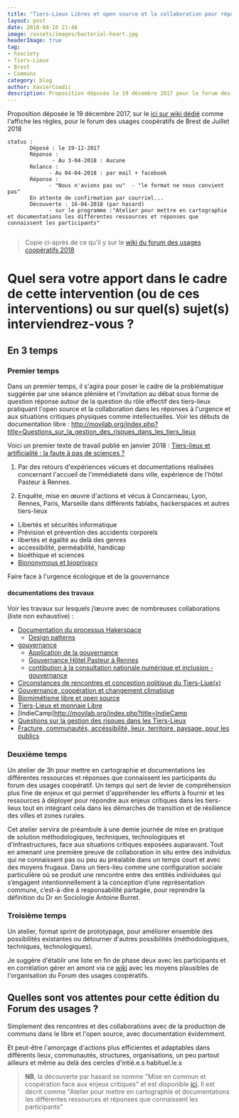 ```yaml
---
title: "Tiers-Lieux Libres et open source et la collaboration pour répondre aux enjeux critiques"
layout: post
date: 2018-04-16 21:48
image: /assets/images/bacterial-heart.jpg
headerImage: true
tag:
- hsociety
- Tiers-Lieux
- Brest
- Communs
category: blog
author: XavierCoadic
description: Proposition déposée le 19 décembre 2017 pour le forum des usages coopératifs de Brest de Juillet 2018
---
```


Proposition déposée le 19 décembre 2017, sur le [ici sur wiki dédié](http://forum-usages-cooperatifs.net/index.php/Contrib:Tiers-Lieux_:_L%27open_source_et_la_collaboration_pour_r%C3%A9pondre_aux_enjeux_critiques) comme l'affiche les règles, pour le forum des usages coopératifs de Brest de Juillet 2018


```
status : 
       Déposé : le 19-12-2017
       Réponse :
              - Au 3-04-2018 : Aucune
       Relance : 
             - Au 04-04-2018 : par mail + facebook
       Réponse : 
             - "Nous n'avions pas vu"  - "le format ne nous convient pas"
       En attente de confirmation par courriel...
       Découverte : 16-04-2018 (par hasard)
             - sur le programme :"Atelier pour mettre en cartographie et documentations les différentes ressources et réponses que connaissent les participants"
       
```             

> Copie ci-après de ce qu'il y sur le [wiki du forum des usages coopératifs 2018](http://forum-usages-cooperatifs.net/index.php/Contrib:Tiers-Lieux_:_L%27open_source_et_la_collaboration_pour_r%C3%A9pondre_aux_enjeux_critiques)

# Quel sera votre apport dans le cadre de cette intervention (ou de ces interventions) ou sur quel(s) sujet(s) interviendrez-vous ?

## En 3 temps

### Premier temps

Dans un premier temps, il s'agira pour poser le cadre de la problématique suggérée par une séance plénière et l'invitation au débat sous forme de question réponse autour de la question du rôle effectif des tiers-lieux pratiquant l'open source et la collaboration dans les réponses à l'urgence et aux situations critiques physiques comme intellectuelles. Voir les débuts de documentation libre : <http://movilab.org/index.php?title=Questions_sur_la_gestion_des_risques_dans_les_tiers_lieux>

Voici un premier texte de travail publié en janvier 2018 : [Tiers-lieux et artificialité : la faute à pas de sciences ?](https://xavcc.github.io/tilios-sciences/)

1. Par des retours d'expériences vécues et documentations réalisées concernant l'accueil de l'immédiateté dans ville, expérience de l'hôtel Pasteur à Rennes.

2. Enquête, mise en œuvre d'actions et vécus à Concarneau, Lyon, Rennes, Paris, Marseille dans différents fablabs, hackerspaces et autres tiers-lieux

  * Libertés et sécurités informatique
  * Prévision et prévention des accidents corporels
  * libertés et égalité au delà des genres
  * accessibilité, perméabilité, handicap
  * bioéthique et sciences
  * [Biononymous et bioprivacy](https://xavcc.github.io/biononymous)

<span class="evidence">Faire face à l'urgence écologique et de la gouvernance</span>

#### documentations des travaux

Voir les travaux sur lesquels j’œuvre avec de nombreuses collaborations (liste non exhaustive) :

+ [Documentation du processus Hakerspace](http://movilab.org/index.php?title=HackerSpace) 
  + [Design patterns](https://xavcc.github.io/tilios-design)
+ [gouvernance](https://xavcc.github.io/tags/#gouvernance)
   + [Application de la gouvernance](https://lebiome.github.io/#LeBiome/gouvernance)
   + [Gouvernance Hôtel Pasteur à Rennes](https://notesondesign.org/hotel-pasteur)
   + [contibution à la consultation nationale numérique et inclusion - gouvernance](https://strategie.societenumerique.gouv.fr/topic/38/les-%C3%A9cueils-de-gouvernance-%C3%A0-%C3%A9viter/5)
+ [Circonstances de rencontres et conception politique du Tiers-Liue(x)](http://movilab.org/index.php?title=Etapes_vers_une_conception_politique_du_tiers-lieu/En_cours)
+ [Gouvernance, coopération et changement climatique](https://xavcc.github.io/climate)
+ [Biomimétisme libre et open source](http://movilab.org/index.php?title=BILIOS:_Biomim%C3%A9tisme_Libre_et_Open_Source._Camp_2017)
+ [Tiers-Lieux et monnaie Libre](http://movilab.org/index.php?title=Tiers-lieux_et_monnaie_libre)
+ [IndieCamp]http://movilab.org/index.php?title=IndieCamp
+ [Questions sur la gestion des risques dans les Tiers-Lieux](http://movilab.org/index.php?title=Questions_sur_la_gestion_des_risques_dans_les_tiers_lieux>)
+ [Fracture, communautés, accéssibilité, lieux, territoire, paysage, pour les publics](https://strategie.societenumerique.gouv.fr/topic/79/fracture-communaut%C3%A9s-acc%C3%A9ssibilit%C3%A9-lieux-territoire-paysage-pour-les-publics)

### Deuxième temps

Un atelier de 3h pour mettre en cartographie et documentations les différentes ressources et réponses que connaissent les participants du forum des usages coopératif. Un temps qui sert de levier de compréhension plus fine de enjeux et qui permet d'appréhender les efforts à fournir et les ressources à déployer pour répondre aux enjeux critiques dans les tiers-lieux tout en intégrant cela dans les démarches de transition et de résilience des villes et zones rurales.

Cet atelier servira de préambule à une demie journée de mise en pratique de solution méthodologiques, techniques, technologiques et d’infrastructures, face aux situations critiques exposées auparavant. Tout en amenant une première preuve de collaboration in situ entre des individus qui ne connaissent pas ou peu au préalable dans un temps court et avec des moyens frugaux. Dans un tiers-lieu comme une configuration sociale particulière où se produit une rencontre entre des entités individuées qui s’engagent intentionnellement à la conception d’une représentation commune, c’est-à-dire à responsabilité partagée, pour reprendre la définition du Dr en Sociologie Antoine Burret.

### Troisième temps

Un atelier, format sprint de prototypage, pour améliorer ensemble des possibilités existantes ou détourner d'autres possibilités (méthodologiques, techniques, technologiques).

Je suggère d'établir une liste en fin de phase deux avec les participants et en corrélation gérer en amont via ce [wiki](http://forum-usages-cooperatifs.net/index.php/Contrib:Tiers-Lieux_:_L%27open_source_et_la_collaboration_pour_r%C3%A9pondre_aux_enjeux_critiques) avec les moyens plausibles de l'organisation du Forum des usages coopératifs.

## Quelles sont vos attentes pour cette édition du Forum des usages ?

Simplement des rencontres et des collaborations avec de la production de communs dans le libre et l'open source, avec documentation évidemment.

Et peut-être l'amorçage d'actions plus efficientes et adaptables dans différents lieux, communautés, structures, organisations, un peu partout ailleurs et même au delà des cercles d'intié.e.s habituel.le.s


> **NB**, la découverte par hasard se nomme "Mise en commun et coopération face aux enjeux critiques" et est disponible [ici](http://forum-usages-cooperatifs.net/index.php/Mise_en_commun_et_coop%C3%A9ration_face_aux_enjeux_critiques). Il est décrit comme "Atelier pour mettre en cartographie et documentations les différentes ressources et réponses que connaissent les participants"
